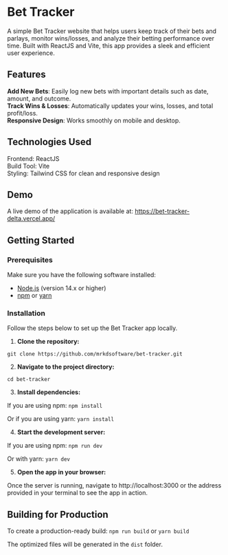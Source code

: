 # Bet Tracker
A simple Bet Tracker website that helps users keep track of their bets and parlays, monitor wins/losses, and analyze their betting performance over time. Built with ReactJS and Vite, this app provides a sleek and efficient user experience.

## Features
**Add New Bets**: Easily log new bets with important details such as date, amount, and outcome.<br>
**Track Wins & Losses**: Automatically updates your wins, losses, and total profit/loss. <br>
**Responsive Design**: Works smoothly on mobile and desktop.

## Technologies Used
Frontend: ReactJS <br>
Build Tool: Vite <br>
Styling: Tailwind CSS for clean and responsive design <br>

## Demo
A live demo of the application is available at: https://bet-tracker-delta.vercel.app/

## Getting Started

### Prerequisites

Make sure you have the following software installed:
<ul>
  <li><a href="https://nodejs.org/">Node.js</a> (version 14.x or higher)</li>
  <li><a href="https://www.npmjs.com/">npm</a> or <a href="https://yarnpkg.com/">yarn</a> </li>
</ul>

### Installation
Follow the steps below to set up the Bet Tracker app locally.

1. **Clone the repository:**

```git clone https://github.com/mrkdsoftware/bet-tracker.git```

2. **Navigate to the project directory:**

```cd bet-tracker```

3. **Install dependencies:**

If you are using npm:
```npm install```

Or if you are using yarn:
```yarn install```

4. **Start the development server:**

If you are using npm:
```npm run dev```

Or with yarn:
```yarn dev```

5. **Open the app in your browser:**

Once the server is running, navigate to http://localhost:3000 or the address provided in your terminal to see the app in action.


## Building for Production
To create a production-ready build:
```npm run build```
or
```yarn build```

The optimized files will be generated in the ```dist``` folder.



